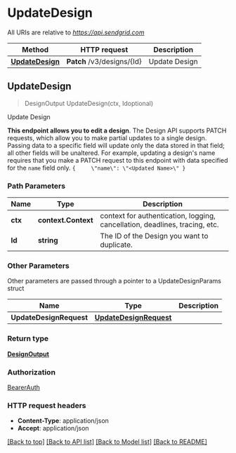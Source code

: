 # UpdateDesign

All URIs are relative to *https://api.sendgrid.com*

Method | HTTP request | Description
------------- | ------------- | -------------
[**UpdateDesign**](UpdateDesign.md#UpdateDesign) | **Patch** /v3/designs/{Id} | Update Design



## UpdateDesign

> DesignOutput UpdateDesign(ctx, Idoptional)

Update Design

**This endpoint allows you to edit a design**.  The Design API supports PATCH requests, which allow you to make partial updates to a single design. Passing data to a specific field will update only the data stored in that field; all other fields will be unaltered.  For example, updating a design's name requires that you make a PATCH request to this endpoint with data specified for the `name` field only.  ``` {     \"name\": \"<Updated Name>\" } ```

### Path Parameters


Name | Type | Description
------------- | ------------- | -------------
**ctx** | **context.Context** | context for authentication, logging, cancellation, deadlines, tracing, etc.
**Id** | **string** | The ID of the Design you want to duplicate.

### Other Parameters

Other parameters are passed through a pointer to a UpdateDesignParams struct


Name | Type | Description
------------- | ------------- | -------------
**UpdateDesignRequest** | [**UpdateDesignRequest**](UpdateDesignRequest.md) | 

### Return type

[**DesignOutput**](DesignOutput.md)

### Authorization

[BearerAuth](../README.md#BearerAuth)

### HTTP request headers

- **Content-Type**: application/json
- **Accept**: application/json

[[Back to top]](#) [[Back to API list]](../README.md#documentation-for-api-endpoints)
[[Back to Model list]](../README.md#documentation-for-models)
[[Back to README]](../README.md)

